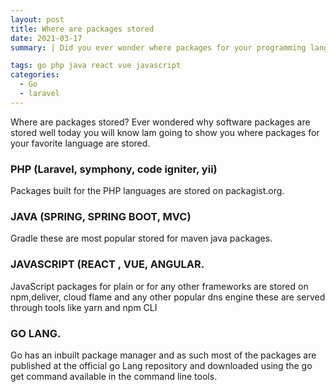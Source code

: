 ```yaml
---
layout: post
title: Where are packages stored
date: 2021-03-17
summary: | Did you ever wonder where packages for your programming language or framework are stored ?  Well in this article you will know !.

tags: go php java react vue javascript
categories:
  - Go
  - laravel
---
```




Where  are  packages  stored?
Ever  wondered  why software packages are stored well today you will know lam going to show you where packages for your favorite language are stored.

### PHP   (Laravel, symphony, code igniter, yii)
Packages built for the PHP languages are stored on packagist.org.

### JAVA    (SPRING, SPRING BOOT, MVC)
Gradle these are most popular stored for maven java packages.

### JAVASCRIPT  (REACT , VUE, ANGULAR.
JavaScript packages  for plain or for any other frameworks are stored on npm,deliver, cloud flame and any  other popular dns engine these are served through tools like yarn and npm CLI
### GO  LANG.

Go  has an  inbuilt  package manager and as such most of the packages are published at the official go Lang repository and downloaded using the go get command available in the command line tools.





